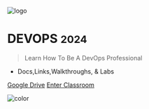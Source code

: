 ![logo](/media/logos/TP-Mark-05-v002-small.png)

# DEVOPS <small>2024</small>

> Learn How To Be A DevOps Professional

- Docs,Links,Walkthroughs, & Labs

[Google Drive](https://drive.google.com/drive/folders/1fNYLMtWmfz31NzLzDLVMBJAIR2lLS9Rs?usp=sharing)
<a href="#/README"> Enter Classroom</a>

<!-- [Archive](#) -->

![color](#F2F2F2)
